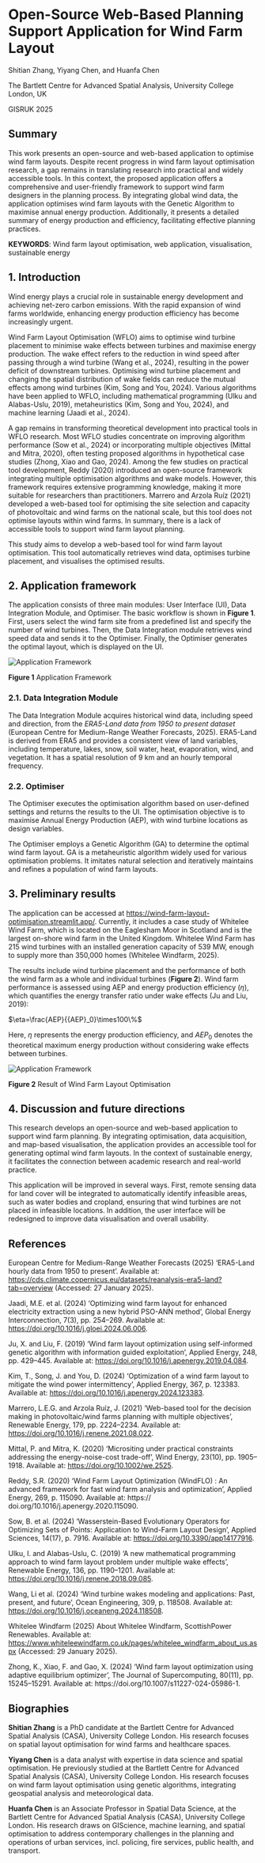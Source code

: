 # Open-Source Web-Based Planning Support Application for Wind Farm Layout

Shitian Zhang, Yiyang Chen, and Huanfa Chen

The Bartlett Centre for Advanced Spatial Analysis, University College London, UK

GISRUK 2025

## Summary

This work presents an open-source and web-based application to optimise wind farm layouts. Despite recent progress in wind farm layout optimisation research, a gap remains in translating research into practical and widely accessible tools. In this context, the proposed application offers a comprehensive and user-friendly framework to support wind farm designers in the planning process. By integrating global wind data, the application optimises wind farm layouts with the Genetic Algorithm to maximise annual energy production. Additionally, it presents a detailed summary of energy production and efficiency, facilitating effective planning practices.

**KEYWORDS**: Wind farm layout optimisation, web application, visualisation, sustainable energy 

## 1. Introduction

Wind energy plays a crucial role in sustainable energy development and achieving net-zero carbon emissions. With the rapid expansion of wind farms worldwide, enhancing energy production efficiency has become increasingly urgent.

Wind Farm Layout Optimisation (WFLO) aims to optimise wind turbine placement to minimise wake effects between turbines and maximise energy production. The wake effect refers to the reduction in wind speed after passing through a wind turbine (Wang et al., 2024), resulting in the power deficit of downstream turbines. Optimising wind turbine placement and changing the spatial distribution of wake fields can reduce the mutual effects among wind turbines (Kim, Song and You, 2024). Various algorithms have been applied to WFLO, including mathematical programming (Ulku and Alabas-Uslu, 2019), metaheuristics (Kim, Song and You, 2024), and machine learning (Jaadi et al., 2024).

A gap remains in transforming theoretical development into practical tools in WFLO research. Most WFLO studies concentrate on improving algorithm performance (Sow et al., 2024) or incorporating multiple objectives (Mittal and Mitra, 2020), often testing proposed algorithms in hypothetical case studies (Zhong, Xiao and Gao, 2024). Among the few studies on practical tool development, Reddy (2020) introduced an open-source framework integrating multiple optimisation algorithms and wake models. However, this framework requires extensive programming knowledge, making it more suitable for researchers than practitioners. Marrero and Arzola Ruíz (2021) developed a web-based tool for optimising the site selection and capacity of photovoltaic and wind farms on the national scale, but this tool does not optimise layouts within wind farms. In summary, there is a lack of accessible tools to support wind farm layout planning.

This study aims to develop a web-based tool for wind farm layout optimisation. This tool automatically retrieves wind data, optimises turbine placement, and visualises the optimised results.

## 2. Application framework

The application consists of three main modules: User Interface (UI), Data Integration Module, and Optimiser. The basic workflow is shown in **Figure 1**. First, users select the wind farm site from a predefined list and specify the number of wind turbines. Then, the Data Integration module retrieves wind speed data and sends it to the Optimiser. Finally, the Optimiser generates the optimal layout, which is displayed on the UI.

![](https://github.com/ShitianZhang22/Wind-Farm-Layout-Optimisation/blob/main/docs/fig1.png?raw=true "Application Framework")

**Figure 1** Application Framework

### 2.1. Data Integration Module

The Data Integration Module acquires historical wind data, including speed and direction, from the *ERA5-Land data from 1950 to present dataset* (European Centre for Medium-Range Weather Forecasts, 2025). ERA5-Land is derived from ERA5 and provides a consistent view of land variables, including temperature, lakes, snow, soil water, heat, evaporation, wind, and vegetation. It has a spatial resolution of 9 km and an hourly temporal frequency.

### 2.2. Optimiser

The Optimiser executes the optimisation algorithm based on user-defined settings and returns the results to the UI. The optimisation objective is to maximise Annual Energy Production (AEP), with wind turbine locations as design variables.

The Optimiser employs a Genetic Algorithm (GA) to determine the optimal wind farm layout. GA is a metaheuristic algorithm widely used for various optimisation problems. It imitates natural selection and iteratively maintains and refines a population of wind farm layouts.

## 3. Preliminary results

The application can be accessed at https://wind-farm-layout-optimisation.streamlit.app/. Currently, it includes a case study of Whitelee Wind Farm, which is located on the Eaglesham Moor in Scotland and is the largest on-shore wind farm in the United Kingdom. Whitelee Wind Farm has 215 wind turbines with an installed generation capacity of 539 MW, enough to supply more than 350,000 homes (Whitelee Windfarm, 2025).

The results include wind turbine placement and the performance of both the wind farm as a whole and individual turbines (**Figure 2**). Wind farm performance is assessed using AEP and energy production efficiency ($\eta$), which quantifies the energy transfer ratio under wake effects (Ju and Liu, 2019):

$\eta=\frac{AEP}{{AEP}_0}\times100\%$
	
Here, $\eta$ represents the energy production efficiency, and ${AEP}_0$ denotes the theoretical maximum energy production without considering wake effects between turbines.

![](https://github.com/ShitianZhang22/Wind-Farm-Layout-Optimisation/blob/main/docs/fig2.png?raw=true "Application Framework")

**Figure 2** Result of Wind Farm Layout Optimisation

## 4. Discussion and future directions

This research develops an open-source and web-based application to support wind farm planning. By integrating optimisation, data acquisition, and map-based visualisation, the application provides an accessible tool for generating optimal wind farm layouts. In the context of sustainable energy, it facilitates the connection between academic research and real-world practice.

This application will be improved in several ways. First, remote sensing data for land cover will be integrated to automatically identify infeasible areas, such as water bodies and cropland, ensuring that wind turbines are not placed in infeasible locations. In addition, the user interface will be redesigned to improve data visualisation and overall usability.

## References

European Centre for Medium-Range Weather Forecasts (2025) ‘ERA5-Land hourly data from 1950 to present’. Available at: https://cds.climate.copernicus.eu/datasets/reanalysis-era5-land?tab=‌overview (Accessed: 27 January 2025).

Jaadi, M.E. et al. (2024) ‘Optimizing wind farm layout for enhanced electricity extraction using a new hybrid PSO-ANN method’, Global Energy Interconnection, 7(3), pp. 254–269. Available at: https://doi.org/10.1016/j.gloei.2024.06.006.

Ju, X. and Liu, F. (2019) ‘Wind farm layout optimization using self-informed genetic algorithm with information guided exploitation’, Applied Energy, 248, pp. 429–445. Available at: https://doi.org/‌10.1016/j.apenergy.2019.04.084.

Kim, T., Song, J. and You, D. (2024) ‘Optimization of a wind farm layout to mitigate the wind power intermittency’, Applied Energy, 367, p. 123383. Available at: https://doi.org/10.1016/j.apenergy.‌2024.123383.

Marrero, L.E.G. and Arzola Ruíz, J. (2021) ‘Web-based tool for the decision making in photovoltaic/wind farms planning with multiple objectives’, Renewable Energy, 179, pp. 2224–2234. Available at: https://doi.org/10.1016/j.renene.2021.08.022.

Mittal, P. and Mitra, K. (2020) ‘Micrositing under practical constraints addressing the energy-noise-cost trade-off’, Wind Energy, 23(10), pp. 1905–1918. Available at: https://doi.org/10.1002/we.2525.

Reddy, S.R. (2020) ‘Wind Farm Layout Optimization (WindFLO) : An advanced framework for fast wind farm analysis and optimization’, Applied Energy, 269, p. 115090. Available at: https://‌doi.org/10.1016/j.apenergy.2020.115090.

Sow, B. et al. (2024) ‘Wasserstein-Based Evolutionary Operators for Optimizing Sets of Points: Application to Wind-Farm Layout Design’, Applied Sciences, 14(17), p. 7916. Available at: https://doi.org/10.3390/app14177916.

Ulku, I. and Alabas-Uslu, C. (2019) ‘A new mathematical programming approach to wind farm layout problem under multiple wake effects’, Renewable Energy, 136, pp. 1190–1201. Available at: https://doi.org/10.1016/j.renene.2018.09.085.

Wang, Li et al. (2024) ‘Wind turbine wakes modeling and applications: Past, present, and future’, Ocean Engineering, 309, p. 118508. Available at: https://doi.org/10.1016/j.oceaneng.2024.118508.

Whitelee Windfarm (2025) About Whitelee Windfarm, ScottishPower Renewables. Available at: https://www.whiteleewindfarm.co.uk/pages/whitelee_windfarm_about_us.aspx (Accessed: 29 January 2025).

Zhong, K., Xiao, F. and Gao, X. (2024) ‘Wind farm layout optimization using adaptive equilibrium optimizer’, The Journal of Supercomputing, 80(11), pp. 15245–15291. Available at: https://‌doi.org/10.1007/s11227-024-05986-1.

## Biographies

**Shitian Zhang** is a PhD candidate at the Bartlett Centre for Advanced Spatial Analysis (CASA), University College London. His research focuses on spatial layout optimisation for wind farms and healthcare spaces.

**Yiyang Chen** is a data analyst with expertise in data science and spatial optimisation. He previously studied at the Bartlett Centre for Advanced Spatial Analysis (CASA), University College London. His research focuses on wind farm layout optimisation using genetic algorithms, integrating geospatial analysis and meteorological data.
  
**Huanfa Chen** is an Associate Professor in Spatial Data Science, at the Bartlett Centre for Advanced Spatial Analysis (CASA), University College London. His research draws on GIScience, machine learning, and spatial optimisation to address contemporary challenges in the planning and operations of urban services, incl. policing, fire services, public health, and transport.
